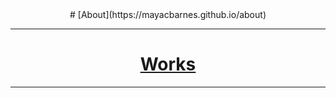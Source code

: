 <center>
#  [About](https://mayacbarnes.github.io/about)

---

#  [Works](https://mayacbarnes.github.io/navigation)

---
</center>
